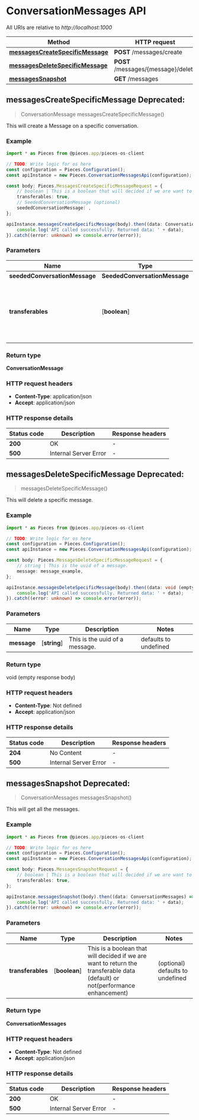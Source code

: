 # ConversationMessages API

All URIs are relative to *http://localhost:1000*

Method | HTTP request | Description
------------- | ------------- | -------------
[**messagesCreateSpecificMessage**](ConversationMessagesApi#messagescreatespecificmessage) | **POST** /messages/create | /messages/create [POST]
[**messagesDeleteSpecificMessage**](ConversationMessagesApi#messagesdeletespecificmessage) | **POST** /messages/\{message\}/delete | /messages/\{message\}/delete [POST]
[**messagesSnapshot**](ConversationMessagesApi#messagessnapshot) | **GET** /messages | /messages [GET]


## **messagesCreateSpecificMessage** Deprecated: 
> ConversationMessage messagesCreateSpecificMessage()

This will create a Message on a specific conversation.

### Example

```typescript
import * as Pieces from @pieces.app/pieces-os-client

// TODO: Write logic for os here
const configuration = Pieces.Configuration();
const apiInstance = new Pieces.ConversationMessagesApi(configuration);

const body: Pieces.MessagesCreateSpecificMessageRequest = {
    // boolean | This is a boolean that will decided if we are want to return the transferable data (default) or not(performance enhancement) (optional)
    transferables: true,
    // SeededConversationMessage (optional)
    seededConversationMessage: ,
};

apiInstance.messagesCreateSpecificMessage(body).then((data: ConversationMessage) => {
    console.log('API called successfully. Returned data: ' + data);
}).catch((error: unknown) => console.error(error));
```

### Parameters

Name | Type | Description  | Notes
------------- | ------------- | ------------- | -------------
 **seededConversationMessage** | **SeededConversationMessage**|  |
 **transferables** | [**boolean**] | This is a boolean that will decided if we are want to return the transferable data (default) or not(performance enhancement) | (optional) defaults to undefined


### Return type

**ConversationMessage**

### HTTP request headers

- **Content-Type**: application/json
- **Accept**: application/json


### HTTP response details
| Status code | Description | Response headers |
|-------------|-------------|------------------|
**200** | OK |  -  |
**500** | Internal Server Error |  -  |



## **messagesDeleteSpecificMessage** Deprecated: 
> messagesDeleteSpecificMessage()

This will delete a specific message.

### Example

```typescript
import * as Pieces from @pieces.app/pieces-os-client

// TODO: Write logic for os here
const configuration = Pieces.Configuration();
const apiInstance = new Pieces.ConversationMessagesApi(configuration);

const body: Pieces.MessagesDeleteSpecificMessageRequest = {
    // string | This is the uuid of a message.
    message: message_example,
};

apiInstance.messagesDeleteSpecificMessage(body).then((data: void (empty response body)) => {
    console.log('API called successfully. Returned data: ' + data);
}).catch((error: unknown) => console.error(error));
```

### Parameters

Name | Type | Description  | Notes
------------- | ------------- | ------------- | -------------
 **message** | [**string**] | This is the uuid of a message. | defaults to undefined


### Return type

void (empty response body)

### HTTP request headers

- **Content-Type**: Not defined
- **Accept**: application/json


### HTTP response details
| Status code | Description | Response headers |
|-------------|-------------|------------------|
**204** | No Content |  -  |
**500** | Internal Server Error |  -  |



## **messagesSnapshot** Deprecated: 
> ConversationMessages messagesSnapshot()

This will get all the messages.

### Example

```typescript
import * as Pieces from @pieces.app/pieces-os-client

// TODO: Write logic for os here
const configuration = Pieces.Configuration();
const apiInstance = new Pieces.ConversationMessagesApi(configuration);

const body: Pieces.MessagesSnapshotRequest = {
    // boolean | This is a boolean that will decided if we are want to return the transferable data (default) or not(performance enhancement) (optional)
    transferables: true,
};

apiInstance.messagesSnapshot(body).then((data: ConversationMessages) => {
    console.log('API called successfully. Returned data: ' + data);
}).catch((error: unknown) => console.error(error));
```

### Parameters

Name | Type | Description  | Notes
------------- | ------------- | ------------- | -------------
 **transferables** | [**boolean**] | This is a boolean that will decided if we are want to return the transferable data (default) or not(performance enhancement) | (optional) defaults to undefined


### Return type

**ConversationMessages**

### HTTP request headers

- **Content-Type**: Not defined
- **Accept**: application/json


### HTTP response details
| Status code | Description | Response headers |
|-------------|-------------|------------------|
**200** | OK |  -  |
**500** | Internal Server Error |  -  |





